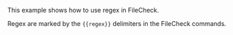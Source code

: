 This example shows how to use regex in FileCheck.

Regex are marked by the `{{regex}}` delimiters in the FileCheck commands.
